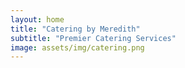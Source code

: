 ```yaml
---
layout: home
title: "Catering by Meredith"
subtitle: "Premier Catering Services"
image: assets/img/catering.png
---
```


